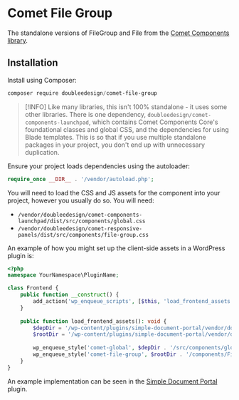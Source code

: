 # Comet File Group

The standalone versions of FileGroup and File from the [Comet Components library](https://www.cometcomponents.io).

## Installation

Install using Composer:

```powershell
composer require doubleedesign/comet-file-group
```

> [!INFO]
> Like many libraries, this isn't 100% standalone - it uses some other libraries. There is one dependency, `doubleedesign/comet-components-launchpad`, which contains Comet Components Core's foundational classes and global CSS, and the dependencies for using Blade templates. This is so that if you use multiple standalone packages in your project, you don't end up with unnecessary duplication.

Ensure your project loads dependencies using the autoloader:

```php
require_once __DIR__ . '/vendor/autoload.php';
```

You will need to load the CSS and JS assets for the component into your project, however you usually do so. You will need:

- `/vendor/doubleedesign/comet-components-launchpad/dist/src/components/global.css`
- `/vendor/doubleedesign/comet-responsive-panels/dist/src/components/file-group.css`

An example of how you might set up the client-side assets in a WordPress plugin is:

```php
<?php
namespace YourNamespace\PluginName;

class Frontend {
	public function __construct() {
		add_action('wp_enqueue_scripts', [$this, 'load_frontend_assets']);
	}
	
	public function load_frontend_assets(): void {
		$depDir = '/wp-content/plugins/simple-document-portal/vendor/doubleedesign/comet-components-launchpad/dist/src';
		$rootDir = '/wp-content/plugins/simple-document-portal/vendor/doubleedesign/comet-responsive-panels/dist/src';
	
		wp_enqueue_style('comet-global', $depDir . '/src/components/global.css', [], '0.0.2');
		wp_enqueue_style('comet-file-group', $rootDir . '/components/FileGroup/file-group.css', [], '0.0.2');
	}
}
```

An example implementation can be seen in the [Simple Document Portal](https://github.com/doubleedesign/simple-document-portal) plugin.

